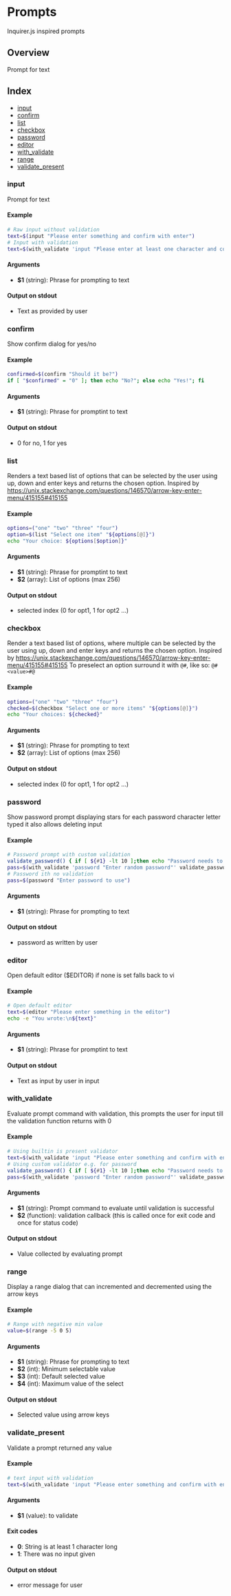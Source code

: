 # Prompts

Inquirer.js inspired prompts

## Overview

Prompt for text

## Index

* [input](#input)
* [confirm](#confirm)
* [list](#list)
* [checkbox](#checkbox)
* [password](#password)
* [editor](#editor)
* [with_validate](#with_validate)
* [range](#range)
* [validate_present](#validate_present)

### input

Prompt for text

#### Example

```bash
# Raw input without validation
text=$(input "Please enter something and confirm with enter")
# Input with validation
text=$(with_validate 'input "Please enter at least one character and confirm with enter"' validate_present)
```

#### Arguments

* **$1** (string): Phrase for prompting to text

#### Output on stdout

* Text as provided by user

### confirm

Show confirm dialog for yes/no

#### Example

```bash
confirmed=$(confirm "Should it be?")
if [ "$confirmed" = "0" ]; then echo "No?"; else echo "Yes!"; fi
```

#### Arguments

* **$1** (string): Phrase for promptint to text

#### Output on stdout

* 0 for no, 1 for yes

### list

Renders a text based list of options that can be selected by the
user using up, down and enter keys and returns the chosen option.
Inspired by https://unix.stackexchange.com/questions/146570/arrow-key-enter-menu/415155#415155

#### Example

```bash
options=("one" "two" "three" "four")
option=$(list "Select one item" "${options[@]}")
echo "Your choice: ${options[$option]}"
```

#### Arguments

* **$1** (string): Phrase for promptint to text
* **$2** (array): List of options (max 256)

#### Output on stdout

* selected index (0 for opt1, 1 for opt2 ...)

### checkbox

Render a text based list of options, where multiple can be selected by the
user using up, down and enter keys and returns the chosen option.
Inspired by https://unix.stackexchange.com/questions/146570/arrow-key-enter-menu/415155#415155
To preselect an option surround it with `@#`, like so: `@#<value>#@`

#### Example

```bash
options=("one" "two" "three" "four")
checked=$(checkbox "Select one or more items" "${options[@]}")
echo "Your choices: ${checked}"
```

#### Arguments

* **$1** (string): Phrase for prompting to text
* **$2** (array): List of options (max 256)

#### Output on stdout

* selected index (0 for opt1, 1 for opt2 ...)

### password

Show password prompt displaying stars for each password character letter typed
it also allows deleting input

#### Example

```bash
# Password prompt with custom validation
validate_password() { if [ ${#1} -lt 10 ];then echo "Password needs to be at least 10 characters"; exit 1; fi }
pass=$(with_validate 'password "Enter random password"' validate_password)
# Password ith no validation
pass=$(password "Enter password to use")
```

#### Arguments

* **$1** (string): Phrase for prompting to text

#### Output on stdout

* password as written by user

### editor

Open default editor ($EDITOR) if none is set falls back to vi

#### Example

```bash
# Open default editor
text=$(editor "Please enter something in the editor")
echo -e "You wrote:\n${text}"
```

#### Arguments

* **$1** (string): Phrase for promptint to text

#### Output on stdout

* Text as input by user in input

### with_validate

Evaluate prompt command with validation, this prompts the user for input till the validation function
returns with 0

#### Example

```bash
# Using builtin is present validator
text=$(with_validate 'input "Please enter something and confirm with enter"' validate_present)
# Using custom validator e.g. for password
validate_password() { if [ ${#1} -lt 10 ];then echo "Password needs to be at least 10 characters"; exit 1; fi }
pass=$(with_validate 'password "Enter random password"' validate_password)
```

#### Arguments

* **$1** (string): Prompt command to evaluate until validation is successful
* **$2** (function): validation callback (this is called once for exit code and once for status code)

#### Output on stdout

* Value collected by evaluating prompt

### range

Display a range dialog that can incremented and decremented using the arrow keys

#### Example

```bash
# Range with negative min value
value=$(range -5 0 5)
```

#### Arguments

* **$1** (string): Phrase for prompting to text
* **$2** (int): Minimum selectable value
* **$3** (int): Default selected value
* **$4** (int): Maximum value of the select

#### Output on stdout

* Selected value using arrow keys

### validate_present

Validate a prompt returned any value

#### Example

```bash
# text input with validation
text=$(with_validate 'input "Please enter something and confirm with enter"' validate_present)
```

#### Arguments

* **$1** (value): to validate

#### Exit codes

* **0**: String is at least 1 character long
* **1**: There was no input given

#### Output on stdout

* error message for user

